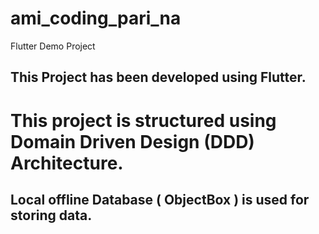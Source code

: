 # ami_coding_pari_na

Flutter Demo Project


## This Project has been developed using Flutter.
# This project is structured using Domain Driven Design (DDD) Architecture.
## Local offline Database ( ObjectBox ) is used for storing data.
